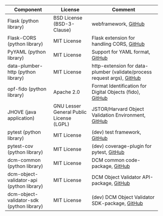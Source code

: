 |Component|License|Comment|
|-|-|-|
|Flask (python library) | BSD License (BSD-3-Clause) | webframework, [GitHub](https://github.com/pallets/flask/) |
|Flask-CORS (python library) | MIT License | Flask extension for handling CORS, [GitHub](https://github.com/corydolphin/flask-cors) |
|PyYAML (python library) | MIT License | Support for YAML format, [GitHub](https://github.com/yaml/pyyaml) |
|data-plumber-http (python library) | MIT License | http-extension for data-plumber (validate/process request args), [GitHub](https://github.com/RichtersFinger/data-plumber-http) |
|opf-fido (python library) | Apache 2.0 | Format Identification for Digital Objects (fido), [GitHub](https://github.com/openpreserve/fido) |
|JHOVE (java application)|GNU Lesser General Public License (LGPL)|JSTOR/Harvard Object Validation Environment, [GitHub](https://github.com/openpreserve/jhove)|
|pytest (python library) | MIT License | (dev) test framework, [GitHub](https://github.com/pytest-dev/pytest) |
|pytest-cov (python library) | MIT License | (dev) coverage-plugin for pytest, [GitHub](https://github.com/pytest-dev/pytest-cov) |
|dcm-common (python library) | MIT License | DCM common code-package, [GitHub](https://github.com/lzv-nrw/dcm-common) |
|dcm-object-validator-api (python library) | MIT License | DCM Object Validator API-package, [GitHub](https://github.com/lzv-nrw/dcm-object-validator-api) |
|dcm-object-validator-sdk (python library) | MIT License | (dev) DCM Object Validator SDK-package, [GitHub](https://github.com/lzv-nrw/dcm-object-validator-api) |
